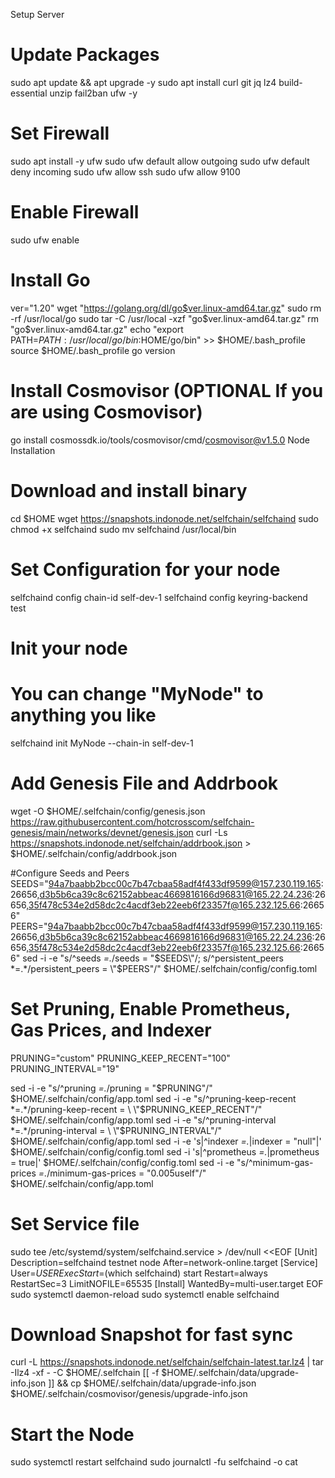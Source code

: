 Setup Server
# Update Packages
sudo apt update && apt upgrade -y
sudo apt install curl git jq lz4 build-essential unzip fail2ban ufw -y

# Set Firewall
sudo apt install -y ufw
sudo ufw default allow outgoing
sudo ufw default deny incoming
sudo ufw allow ssh
sudo ufw allow 9100

# Enable Firewall
sudo ufw enable

# Install Go
ver="1.20"
wget "https://golang.org/dl/go$ver.linux-amd64.tar.gz"
sudo rm -rf /usr/local/go
sudo tar -C /usr/local -xzf "go$ver.linux-amd64.tar.gz"
rm "go$ver.linux-amd64.tar.gz"
echo "export PATH=$PATH:/usr/local/go/bin:$HOME/go/bin" >> $HOME/.bash_profile
source $HOME/.bash_profile
go version

# Install Cosmovisor (OPTIONAL If you are using Cosmovisor)
go install cosmossdk.io/tools/cosmovisor/cmd/cosmovisor@v1.5.0
Node Installation
# Download and install binary
cd $HOME
wget https://snapshots.indonode.net/selfchain/selfchaind
sudo chmod +x selfchaind
sudo mv selfchaind /usr/local/bin


# Set Configuration for your node
selfchaind config chain-id self-dev-1
selfchaind config keyring-backend test


# Init your node
# You can change "MyNode" to anything you like
selfchaind init MyNode --chain-in self-dev-1


# Add Genesis File and Addrbook
wget -O $HOME/.selfchain/config/genesis.json  https://raw.githubusercontent.com/hotcrosscom/selfchain-genesis/main/networks/devnet/genesis.json
curl -Ls https://snapshots.indonode.net/selfchain/addrbook.json > $HOME/.selfchain/config/addrbook.json

#Configure Seeds and Peers
SEEDS="94a7baabb2bcc00c7b47cbaa58adf4f433df9599@157.230.119.165:26656,d3b5b6ca39c8c62152abbeac4669816166d96831@165.22.24.236:26656,35f478c534e2d58dc2c4acdf3eb22eeb6f23357f@165.232.125.66:26656"
PEERS="94a7baabb2bcc00c7b47cbaa58adf4f433df9599@157.230.119.165:26656,d3b5b6ca39c8c62152abbeac4669816166d96831@165.22.24.236:26656,35f478c534e2d58dc2c4acdf3eb22eeb6f23357f@165.232.125.66:26656"
sed -i -e "s/^seeds *=.*/seeds = \"$SEEDS\"/; s/^persistent_peers *=.*/persistent_peers = \"$PEERS\"/" $HOME/.selfchain/config/config.toml



# Set Pruning, Enable Prometheus, Gas Prices, and Indexer
PRUNING="custom"
PRUNING_KEEP_RECENT="100"
PRUNING_INTERVAL="19"

sed -i -e "s/^pruning *=.*/pruning = \"$PRUNING\"/" $HOME/.selfchain/config/app.toml
sed -i -e "s/^pruning-keep-recent *=.*/pruning-keep-recent = \
\"$PRUNING_KEEP_RECENT\"/" $HOME/.selfchain/config/app.toml
sed -i -e "s/^pruning-interval *=.*/pruning-interval = \
\"$PRUNING_INTERVAL\"/" $HOME/.selfchain/config/app.toml
sed -i -e 's|^indexer *=.*|indexer = "null"|' $HOME/.selfchain/config/config.toml
sed -i 's|^prometheus *=.*|prometheus = true|' $HOME/.selfchain/config/config.toml
sed -i -e "s/^minimum-gas-prices *=.*/minimum-gas-prices = \"0.005uself\"/" $HOME/.selfchain/config/app.toml


# Set Service file
sudo tee /etc/systemd/system/selfchaind.service > /dev/null <<EOF
[Unit]
Description=selfchaind testnet node
After=network-online.target
[Service]
User=$USER
ExecStart=$(which selfchaind) start
Restart=always
RestartSec=3
LimitNOFILE=65535
[Install]
WantedBy=multi-user.target
EOF
sudo systemctl daemon-reload
sudo systemctl enable selfchaind

# Download Snapshot for fast sync
curl -L https://snapshots.indonode.net/selfchain/selfchain-latest.tar.lz4 | tar -Ilz4 -xf - -C $HOME/.selfchain
[[ -f $HOME/.selfchain/data/upgrade-info.json ]] && cp $HOME/.selfchain/data/upgrade-info.json $HOME/.selfchain/cosmovisor/genesis/upgrade-info.json

# Start the Node
sudo systemctl restart selfchaind
sudo journalctl -fu selfchaind -o cat
